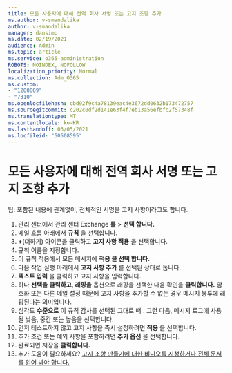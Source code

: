 ```yaml
---
title: 모든 사용자에 대해 전역 회사 서명 또는 고지 조항 추가
ms.author: v-smandalika
author: v-smandalika
manager: dansimp
ms.date: 02/19/2021
audience: Admin
ms.topic: article
ms.service: o365-administration
ROBOTS: NOINDEX, NOFOLLOW
localization_priority: Normal
ms.collection: Adm_O365
ms.custom:
- "1200009"
- "7310"
ms.openlocfilehash: cbd92f9c4a78139eac4e3672dd0632b173472757
ms.sourcegitcommit: c202c0df2d141e63f4f7eb13a56efbfc2f57348f
ms.translationtype: MT
ms.contentlocale: ko-KR
ms.lasthandoff: 03/05/2021
ms.locfileid: "50508595"
---
```

# <a name="add-a-global-company-signature-or-disclaimer-for-all-users"></a>모든 사용자에 대해 전역 회사 서명 또는 고지 조항 추가

팁: 포함된 내용에 관계없이, 전체적인 서명을 고지 사항이라고도 합니다.

1. 관리 센터에서 관리 센터 Exchange **를**  >  **선택 합니다.**
2. 메일 흐름 아래에서 **규칙** 을 선택합니다.
3. **+**(더하기) 아이콘을 클릭하고 **고지 사항 적용** 을 선택합니다.
4. 규칙 이름을 지정합니다.
5. 이 규칙 적용에서 모든 메시지에 **적용 을 선택 합니다.**
6. 다음 작업 실행 아래에서 **고지 사항 추가** 를 선택된 상태로 둡니다.
7. **텍스트 입력** 을 클릭하고 고지 사항을 입력합니다.
8. 하나 **선택을** **클릭하고, 래핑을** 옵션으로 래핑을 선택한 다음 확인을 **클릭합니다.** 암호화 또는 다른 메일 설정 때문에 고지 사항을 추가할 수 없는 경우 메시지 봉투에 래핑된다는 의미입니다.
9. 심각도 **수준으로** 이 규칙 감사를 선택된 그대로 떠 . 그런 다음, 메시지 로그에 사용될 낮음, 중간 또는 높음을 선택합니다.
10. 먼저 테스트하지 않고 고지 사항을 즉시 설정하려면 **적용** 을 선택합니다.
11. 추가 조건 또는 예외 사항을 포함하려면 **추가 옵션** 을 선택합니다.
12. 완료되면 저장을 **클릭합니다.**
13. 추가 도움이 필요하세요? [고지 조항 만들기에 대한 비디오를 시청하거나 전체 문서를 읽어 봐야 합니다.](https://support.office.com/article/2d75860f-c527-4352-a7f6-73eba54c0c72?wt.mc_id=Chat_GlobalSignature)